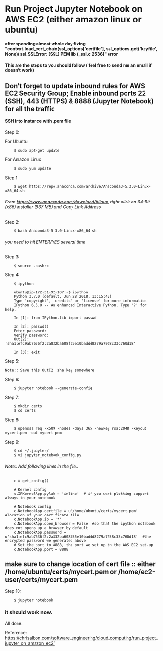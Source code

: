 # Run Project Jupyter Notebook on AWS EC2 (either amazon linux or ubuntu)

#### after spending almost whole day fixing "context.load_cert_chain(ssl_options['certfile'], ssl_options.get('keyfile', None)) ssl.SSLError: [SSL] PEM lib (_ssl.c:2536)" error
#### This are the steps to you should follow ( feel free to send me an email if doesn't work)


## Don't forget to update inbound rules for AWS EC2 Security Group; Enable inbound ports 22 (SSH), 443 (HTTPS) & 8888 (Jupyter Notebook) for all the traffic

#### SSH into Instance with .pem file 

Step 0:

For Ubuntu

        $ sudo apt-get update
For Amazon Linux

        $ sudo yum update
   
Step 1:

        $ wget https://repo.anaconda.com/archive/Anaconda3-5.3.0-Linux-x86_64.sh

###### From https://www.anaconda.com/download/#linux, right click on 64-Bit (x86) Installer (637 MB) and Copy Link Address

Step 2:

        $ bash Anaconda3-5.3.0-Linux-x86_64.sh

###### you need to hit ENTER/YES several time

Step 3:

        $ source .bashrc
    
Step 4:

        $ ipython
    
        ubuntu@ip-172-31-92-187:~$ ipython
        Python 3.7.0 (default, Jun 28 2018, 13:15:42) 
        Type 'copyright', 'credits' or 'license' for more information
        IPython 6.5.0 -- An enhanced Interactive Python. Type '?' for help.
        
        In [1]: from IPython.lib import passwd
        
        In [2]: passwd()
        Enter password: 
        Verify password: 
        Out[2]: 'sha1:efc9ab7636f2:2a832ba608f55e10baddd8279a7958c33c760d18'
        
        In [3]: exit
        
Step 5: 

    Note:: Save this Out[2] sha key somewhere 

Step 6: 

        $ jupyter notebook --generate-config

Step 7:

        $ mkdir certs
        $ cd certs

Step 8:

        $ openssl req -x509 -nodes -days 365 -newkey rsa:2048 -keyout mycert.pem -out mycert.pem

Step 9:

        $ cd ~/.jupyter/
        $ vi jupyter_notebook_config.py 
    

###### Note:: Add following lines in the file..  

        c = get_config()
        
        # Kernel config
        c.IPKernelApp.pylab = 'inline'  # if you want plotting support always in your notebook
        
        # Notebook config
        c.NotebookApp.certfile = u'/home/ubuntu/certs/mycert.pem' #location of your certificate file
        c.NotebookApp.ip = '*'
        c.NotebookApp.open_browser = False  #so that the ipython notebook does not opens up a browser by default
        c.NotebookApp.password = u'sha1:efc9ab7636f2:2a832ba608f55e10baddd8279a7958c33c760d18'  #the encrypted password we generated above
        # Set the port to 8888, the port we set up in the AWS EC2 set-up
        c.NotebookApp.port = 8888

## make sure to change location of cert file :: either /home/ubuntu/certs/mycert.pem or /home/ec2-user/certs/mycert.pem

Step 10: 
    
        $ jupyter notebook

### it should work now. 

All done. 


Reference: 
https://chrisalbon.com/software_engineering/cloud_computing/run_project_jupyter_on_amazon_ec2/


